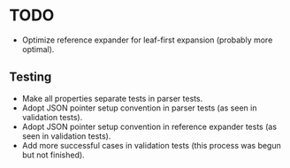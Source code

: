 # TODO

* Optimize reference expander for leaf-first expansion (probably more optimal).

## Testing

* Make all properties separate tests in parser tests.
* Adopt JSON pointer setup convention in parser tests (as seen in validation tests).
* Adopt JSON pointer setup convention in reference expander tests (as seen in validation tests).
* Add more successful cases in validation tests (this process was begun but not finished).
